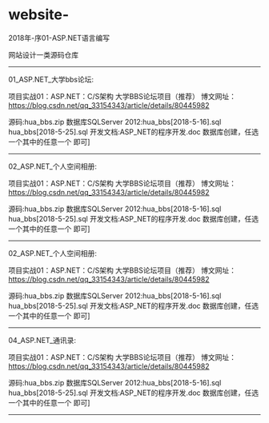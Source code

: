 # website-

2018年-序01-ASP.NET语言编写

网站设计一类源码仓库

------------------------------------------------------------------------------
01_ASP.NET_大学bbs论坛:

项目实战01：ASP.NET：C/S架构 大学BBS论坛项目（推荐）
博文网址：https://blog.csdn.net/qq_33154343/article/details/80445982

源码:hua_bbs.zip
数据库SQLServer 2012:hua_bbs[2018-5-16].sql   hua_bbs[2018-5-25].sql
开发文档:ASP_NET的程序开发.doc
数据库创建，任选一个其中的任意一个 即可]

------------------------------------------------------------------------------
02_ASP.NET_个人空间相册:

项目实战01：ASP.NET：C/S架构 大学BBS论坛项目（推荐）
博文网址：https://blog.csdn.net/qq_33154343/article/details/80445982

源码:hua_bbs.zip
数据库SQLServer 2012:hua_bbs[2018-5-16].sql   hua_bbs[2018-5-25].sql
开发文档:ASP_NET的程序开发.doc
数据库创建，任选一个其中的任意一个 即可]

------------------------------------------------------------------------------
02_ASP.NET_个人空间相册:

项目实战01：ASP.NET：C/S架构 大学BBS论坛项目（推荐）
博文网址：https://blog.csdn.net/qq_33154343/article/details/80445982

源码:hua_bbs.zip
数据库SQLServer 2012:hua_bbs[2018-5-16].sql   hua_bbs[2018-5-25].sql
开发文档:ASP_NET的程序开发.doc
数据库创建，任选一个其中的任意一个 即可]

------------------------------------------------------------------------------
04_ASP.NET_通讯录:

项目实战01：ASP.NET：C/S架构 大学BBS论坛项目（推荐）
博文网址：https://blog.csdn.net/qq_33154343/article/details/80445982

源码:hua_bbs.zip
数据库SQLServer 2012:hua_bbs[2018-5-16].sql   hua_bbs[2018-5-25].sql
开发文档:ASP_NET的程序开发.doc
数据库创建，任选一个其中的任意一个 即可]

------------------------------------------------------------------------------


